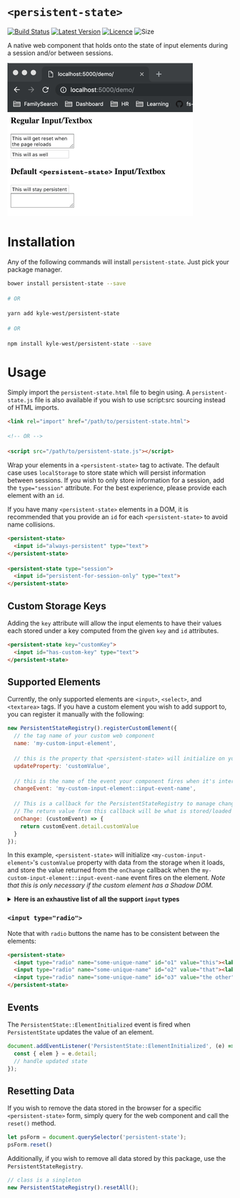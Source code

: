 # `<persistent-state>`

[![Build Status](https://travis-ci.com/kyle-west/persistent-state.svg?branch=master)](https://travis-ci.com/kyle-west/persistent-state) [![Latest Version](https://img.shields.io/github/release/kyle-west/persistent-state.svg)](https://github.com/kyle-west/persistent-state/releases/latest) [![Licence](https://img.shields.io/github/license/kyle-west/persistent-state.svg)](https://github.com/kyle-west/persistent-state/blob/master/LICENSE) ![Size](https://img.shields.io/github/size/kyle-west/persistent-state/persistent-state.js.svg)

A native web component that holds onto the state of input elements during a
session and/or between sessions.

![Visual Example](./demo/example.gif)

# Installation

Any of the following commands will install `persistent-state`. Just pick your
package manager.

```sh
bower install persistent-state --save

# OR

yarn add kyle-west/persistent-state

# OR

npm install kyle-west/persistent-state --save
```

# Usage

Simply import the `persistent-state.html` file to begin using. A `persistent-state.js`
file is also available if you wish to use script:src sourcing instead of HTML imports.

```html
<link rel="import" href="/path/to/persistent-state.html">

<!-- OR -->

<script src="/path/to/persistent-state.js"></script>
```

Wrap your elements in a `<persistent-state>` tag to activate. The default case
uses `localStorage` to store state which will persist information between sessions.
If you wish to only store information for a session, add the `type="session"`
attribute. For the best experience, please provide each element with an `id`.

If you have many `<persistent-state>` elements in a DOM, it is recommended that
you provide an `id` for each `<persistent-state>` to avoid name collisions.

```html
<persistent-state>
  <input id="always-persistent" type="text">
</persistent-state>

<persistent-state type="session">
  <input id="persistent-for-session-only" type="text">
</persistent-state>
```

## Custom Storage Keys

Adding the `key` attribute will allow the input elements to have their values
each stored under a key computed from the given `key` and `id` attributes.

```html
<persistent-state key="customKey">
  <input id="has-custom-key" type="text">
</persistent-state>
```

## Supported Elements

Currently, the only supported elements are `<input>`, `<select>`, and `<textarea>` tags.
If you have a custom element you wish to add support to, you can register it
manually with the following:

```js
new PersistentStateRegistry().registerCustomElement({
  // the tag name of your custom web component
  name: 'my-custom-input-element',
  
  // this is the property that <persistent-state> will initialize on your component with any stored values
  updateProperty: 'customValue',

  // this is the name of the event your component fires when it's internal input value changes
  changeEvent: 'my-custom-input-element::input-event-name',

  // This is a callback for the PersistentStateRegistry to manage changes from your element.
  // The return value from this callback will be what is stored/loaded from memory
  onChange: (customEvent) => {
    return customEvent.detail.customValue
  }
});
```

In this example, `<persistent-state>` will initialize `<my-custom-input-element>`'s `customValue` property with data from the storage when it loads, and store the value returned from the `onChange` callback when the `my-custom-input-element::input-event-name` event fires on the element. _Note that this is only necessary if the custom element has a Shadow DOM._

<details>
<summary><strong>Here is an exhaustive list of all the support <code>input</code> types</strong></summary>

- `checkbox`
- `color`
- `date`
- `datetime-local`
- `email`
- `hidden`
- `month`
- `number`
- `password`
- `radio`
- `range`
- `search`
- `tel`
- `text`
- `time`
- `url`
- `week`

</details>

### `<input type="radio">`

Note that with `radio` buttons the name has to be consistent between the elements:
```html
<persistent-state>
  <input type="radio" name="some-unique-name" id="o1" value="this"><label for="o1">This</label>
  <input type="radio" name="some-unique-name" id="o2" value="that"><label for="o2">That</label>
  <input type="radio" name="some-unique-name" id="o3" value="the other"><label for="o3">Or the Other</label>
</persistent-state>
```

## Events

The `PersistentState::ElementInitialized` event is fired when `PersistentState` updates
the value of an element.

```js
document.addEventListener('PersistentState::ElementInitialized', (e) => {
  const { elem } = e.detail;
  // handle updated state
});
```

## Resetting Data

If you wish to remove the data stored in the browser for a specific `<persistent-state>` form,
simply query for the web component and call the `reset()` method.

```js
let psForm = document.querySelector('persistent-state');
psForm.reset()
```

Additionally, if you wish to remove all data stored by this package, use the `PersistentStateRegistry`.

```js
// class is a singleton
new PersistentStateRegistry().resetAll();
```
